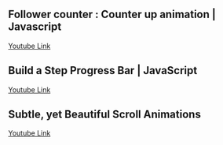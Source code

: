 ## Follower counter : Counter up animation | Javascript
[Youtube Link](https://www.youtube.com/watch?v=283-YReCRYM)



## Build a Step Progress Bar | JavaScript
[Youtube Link](https://www.youtube.com/watch?v=qKjDXXkkg8I)


## Subtle, yet Beautiful Scroll Animations
[Youtube Link](https://www.youtube.com/watch?v=T33NN_pPeNI)